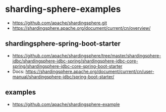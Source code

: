 # sharding-sphere-examples

- <https://github.com/apache/shardingsphere.git>
- <https://shardingsphere.apache.org/document/current/cn/overview/>

## shardingsphere-spring-boot-starter

- <https://github.com/apache/shardingsphere/tree/master/shardingsphere-jdbc/shardingsphere-jdbc-spring/shardingsphere-jdbc-core-spring/shardingsphere-jdbc-core-spring-boot-starter>
- Docs: <https://shardingsphere.apache.org/document/current/cn/user-manual/shardingsphere-jdbc/spring-boot-starter/>

## examples
- <https://github.com/apache/shardingsphere-example>